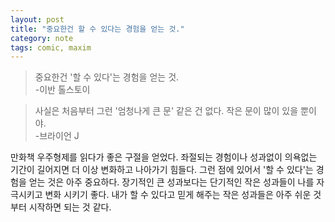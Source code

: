 ```yaml
---
layout: post
title: "중요한건 할 수 있다는 경험을 얻는 것."
category: note
tags: comic, maxim
---
```


> 중요한건 '할 수 있다'는 경험을 얻는 것.  
> -이반 톨스토이

> 사실은 처음부터 그런 '엄청나게 큰 문' 같은 건 없다. 작은 문이 많이 있을 뿐이야.  
> -브라이언 J

만화책 우주형제를 읽다가 좋은 구절을 얻었다. 좌절되는 경험이나 성과없이 의욕없는 기간이 길어지면 더 이상 변화하고 나아가기 힘들다. 그런 점에 있어서 '할 수 있다'는 경험을 얻는 것은 아주 중요하다. 장기적인 큰 성과보다는 단기적인 작은 성과들이 나를 자극시키고 변화 시키기 좋다. 내가 할 수 있다고 믿게 해주는 작은 성과들은 아주 쉬운 것부터 시작하면 되는 것 같다.
